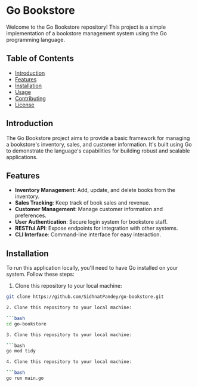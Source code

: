 # Go Bookstore

Welcome to the Go Bookstore repository! This project is a simple implementation of a bookstore management system using the Go programming language.

## Table of Contents

- [Introduction](#introduction)
- [Features](#features)
- [Installation](#installation)
- [Usage](#usage)
- [Contributing](#contributing)
- [License](#license)

## Introduction

The Go Bookstore project aims to provide a basic framework for managing a bookstore's inventory, sales, and customer information. It's built using Go to demonstrate the language's capabilities for building robust and scalable applications.

## Features

- **Inventory Management**: Add, update, and delete books from the inventory.
- **Sales Tracking**: Keep track of book sales and revenue.
- **Customer Management**: Manage customer information and preferences.
- **User Authentication**: Secure login system for bookstore staff.
- **RESTful API**: Expose endpoints for integration with other systems.
- **CLI Interface**: Command-line interface for easy interaction.

## Installation

To run this application locally, you'll need to have Go installed on your system. Follow these steps:

1. Clone this repository to your local machine:

```bash
git clone https://github.com/SidhnatPandey/go-bookstore.git

2. Clone this repository to your local machine:

```bash
cd go-bookstore

3. Clone this repository to your local machine:

```bash
go mod tidy

4. Clone this repository to your local machine:

```bash
go run main.go
